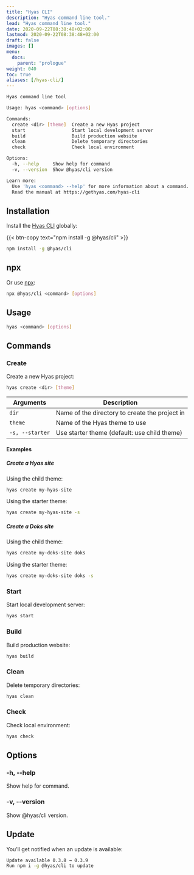 ```yaml
---
title: "Hyas CLI"
description: "Hyas command line tool."
lead: "Hyas command line tool."
date: 2020-09-22T08:38:48+02:00
lastmod: 2020-09-22T08:38:48+02:00
draft: false
images: []
menu:
  docs:
    parent: "prologue"
weight: 040
toc: true
aliases: [/hyas-cli/]
---
```


```bash
Hyas command line tool

Usage: hyas <command> [options]

Commands:
  create <dir> [theme]  Create a new Hyas project
  start                 Start local development server
  build                 Build production website
  clean                 Delete temporary directories
  check                 Check local environment

Options:
  -h, --help     Show help for command                                 [boolean]
  -v, --version  Show @hyas/cli version                                [boolean]

Learn more:
  Use 'hyas <command> --help' for more information about a command.
  Read the manual at https://gethyas.com/hyas-cli
```

## Installation

Install the [Hyas CLI](https://www.npmjs.com/package/@hyas/cli) globally:

{{< btn-copy text="npm install -g @hyas/cli" >}}

```bash
npm install -g @hyas/cli
```

## npx

Or use [npx](https://nodejs.dev/learn/the-npx-nodejs-package-runner):

```bash
npx @hyas/cli <command> [options]
```

## Usage

```bash
hyas <command> [options]
```

## Commands

### Create

Create a new Hyas project:

```bash
hyas create <dir> [theme]
```

| Arguments | Description |
| - | - |
| `dir` | Name of the directory to create the project in |
| `theme` | Name of the Hyas theme to use |
| `-s, --starter` | Use starter theme (default: use child theme) |

#### Examples

##### Create a Hyas site

Using the child theme:

```bash
hyas create my-hyas-site
```

Using the starter theme:

```bash
hyas create my-hyas-site -s
```

##### Create a Doks site

Using the child theme:

```bash
hyas create my-doks-site doks
```

Using the starter theme:

```bash
hyas create my-doks-site doks -s
```

### Start

Start local development server:

```bash
hyas start
```

### Build

Build production website:

```bash
hyas build
```

### Clean

Delete temporary directories:

```bash
hyas clean
```

### Check

Check local environment:

```bash
hyas check
```

## Options

### -h, --help

Show help for command.

### -v, --version

Show @hyas/cli version.

## Update

You’ll get notified when an update is available:

```bash
Update available 0.3.8 → 0.3.9
Run npm i -g @hyas/cli to update
```
